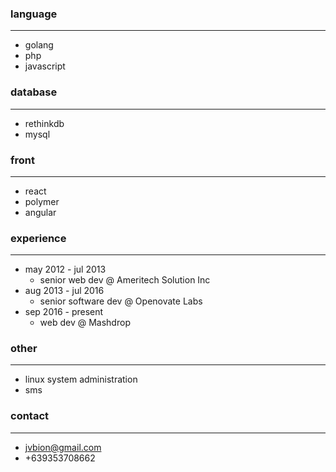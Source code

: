 ### language
***
- golang
- php
- javascript

### database
***
- rethinkdb
- mysql
  
### front
***
- react
- polymer
- angular
  
### experience
***
- may 2012 - jul 2013
	- senior web dev @ Ameritech Solution Inc
- aug 2013 - jul 2016
	- senior software dev @ Openovate Labs
- sep 2016 - present
	- web dev @ Mashdrop

### other
***
- linux system administration
- sms

### contact
***
- jvbion@gmail.com
- +639353708662
